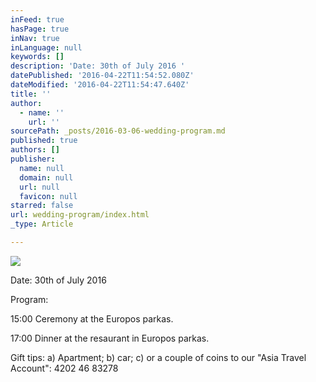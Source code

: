 ```yaml
---
inFeed: true
hasPage: true
inNav: true
inLanguage: null
keywords: []
description: 'Date: 30th of July 2016 '
datePublished: '2016-04-22T11:54:52.080Z'
dateModified: '2016-04-22T11:54:47.640Z'
title: ''
author:
  - name: ''
    url: ''
sourcePath: _posts/2016-03-06-wedding-program.md
published: true
authors: []
publisher:
  name: null
  domain: null
  url: null
  favicon: null
starred: false
url: wedding-program/index.html
_type: Article

---
```

![](https://the-grid-user-content.s3-us-west-2.amazonaws.com/56dfaa45-8545-40b3-bf5c-2b682d122b51.jpg)

Date: 30th of July 2016 

Program:

15:00 Ceremony at the Europos parkas. 

17:00 Dinner at the resaurant in Europos parkas.

Gift tips: a) Apartment; b) car; c) or a couple of coins to our "Asia Travel Account": 4202 46 83278